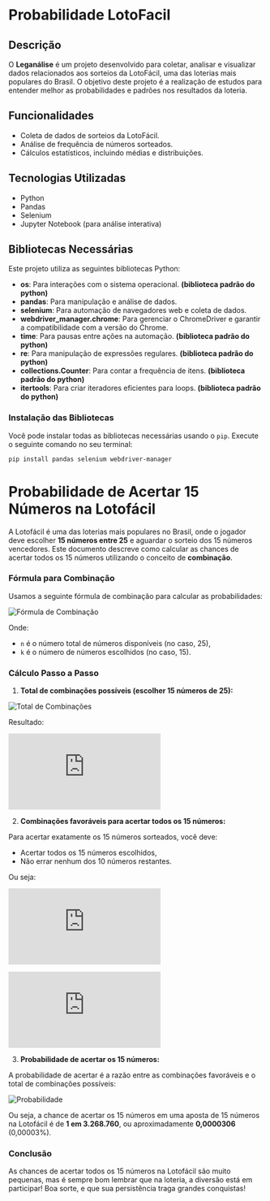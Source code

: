 # Probabilidade LotoFacil

## Descrição
O **Leganálise** é um projeto desenvolvido para coletar, analisar e visualizar dados relacionados aos sorteios da LotoFácil, uma das loterias mais populares do Brasil. O objetivo deste projeto é a realização de estudos para entender melhor as probabilidades e padrões nos resultados da loteria.

## Funcionalidades
- Coleta de dados de sorteios da LotoFácil.
- Análise de frequência de números sorteados.
- Cálculos estatísticos, incluindo médias e distribuições.

## Tecnologias Utilizadas
- Python
- Pandas
- Selenium
- Jupyter Notebook (para análise interativa)

## Bibliotecas Necessárias

Este projeto utiliza as seguintes bibliotecas Python:

- **os**: Para interações com o sistema operacional. **(biblioteca padrão do python)**
- **pandas**: Para manipulação e análise de dados.
- **selenium**: Para automação de navegadores web e coleta de dados.
- **webdriver_manager.chrome**: Para gerenciar o ChromeDriver e garantir a compatibilidade com a versão do Chrome.
- **time**: Para pausas entre ações na automação. **(biblioteca padrão do python)**
- **re**: Para manipulação de expressões regulares. **(biblioteca padrão do python)**
- **collections.Counter**: Para contar a frequência de itens. **(biblioteca padrão do python)**
- **itertools**: Para criar iteradores eficientes para loops. **(biblioteca padrão do python)**

### Instalação das Bibliotecas

Você pode instalar todas as bibliotecas necessárias usando o `pip`. Execute o seguinte comando no seu terminal:

```bash
pip install pandas selenium webdriver-manager
```

# Probabilidade de Acertar 15 Números na Lotofácil

A Lotofácil é uma das loterias mais populares no Brasil, onde o jogador deve escolher **15 números entre 25** e aguardar o sorteio dos 15 números vencedores. Este documento descreve como calcular as chances de acertar todos os 15 números utilizando o conceito de **combinação**.

### Fórmula para Combinação

Usamos a seguinte fórmula de combinação para calcular as probabilidades:

![Fórmula de Combinação](https://latex.codecogs.com/svg.latex?C(n,%20k)%20=%20\frac{n!}{k!%20\cdot%20(n%20-%20k)!})

Onde:
- `n` é o número total de números disponíveis (no caso, 25),
- `k` é o número de números escolhidos (no caso, 15).

### Cálculo Passo a Passo

1. **Total de combinações possíveis (escolher 15 números de 25):**

![Total de Combinações](https://latex.codecogs.com/svg.latex?C(25,%2015)%20=%20\frac{25!}{15!%20\cdot%20(25%20-%2015)!}%20=%20\frac{25!}{15!%20\cdot%2010!})

Resultado:

![Resultado Combinações](https://latex.codecogs.com/svg.latex?C(25,%2015)%20=%203.268.760)

2. **Combinações favoráveis para acertar todos os 15 números:**

Para acertar exatamente os 15 números sorteados, você deve:
   - Acertar todos os 15 números escolhidos,
   - Não errar nenhum dos 10 números restantes.

Ou seja:

![Combinações Favoráveis](https://latex.codecogs.com/svg.latex?C(15,%2015)%20=%201%20%5Cquad%20%5Ctext%7B(acertando%20todos%20os%2015%20n%C3%BAmeros)%7D)

![Combinações Não Escolhidas](https://latex.codecogs.com/svg.latex?C(10,%200)%20=%201%20%5Cquad%20%5Ctext%7B(n%C3%A3o%20escolhendo%20nenhum%20dos%2010%20n%C3%BAmeros%20restantes)%7D)

3. **Probabilidade de acertar os 15 números:**

A probabilidade de acertar é a razão entre as combinações favoráveis e o total de combinações possíveis:

![Probabilidade](https://latex.codecogs.com/svg.latex?P%20=%20\frac{1}{C(25,%2015)}%20=%20\frac{1}{3.268.760}%20\approx%200,0000306)

Ou seja, a chance de acertar os 15 números em uma aposta de 15 números na Lotofácil é de **1 em 3.268.760**, ou aproximadamente **0,0000306** (0,00003%).

### Conclusão

As chances de acertar todos os 15 números na Lotofácil são muito pequenas, mas é sempre bom lembrar que na loteria, a diversão está em participar! Boa sorte, e que sua persistência traga grandes conquistas!
